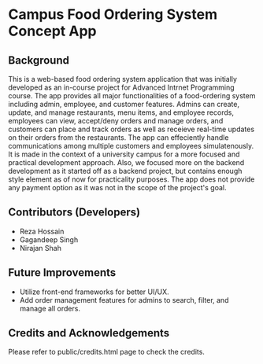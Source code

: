 # Campus Food Ordering System Concept App

## Background
This is a web-based food ordering system application that was initially developed as an in-course project for Advanced Intrnet Programming course. The app provides all major functionalities of a food-ordering system including admin, employee, and customer features. Admins can create, update, and manage restaurants, menu items, and employee records, employees can view, accept/deny orders and manage orders, and customers can place and track orders as well as receieve real-time updates on their orders from the restaurants. The app can effeciently handle communications among multiple customers and employees simulatenously. It is made in the context of a university campus for a more focused and practical development approach. Also, we focused more on the backend development as it started off as a backend project, but contains enough style element as of now for practicality purposes. The app does not provide any payment option as it was not in the scope of the project's goal. 

## Contributors (Developers)
- Reza Hossain
- Gagandeep Singh
- Nirajan Shah

## Future Improvements
- Utilize front-end frameworks for better UI/UX.
- Add order management features for admins to search, filter, and manage all orders. 

## Credits and Acknowledgements
Please refer to public/credits.html page to check the credits. 
